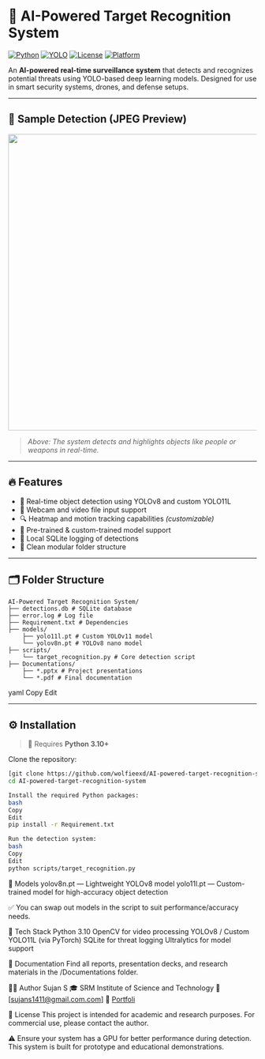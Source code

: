 # 🎯 AI-Powered Target Recognition System

[![Python](https://img.shields.io/badge/Python-3.10+-blue.svg)](https://www.python.org/downloads/)
[![YOLO](https://img.shields.io/badge/YOLOv8-Powered-green.svg)](https://github.com/ultralytics/ultralytics)
[![License](https://img.shields.io/badge/License-Academic%20Use-lightgrey.svg)](#license)
[![Platform](https://img.shields.io/badge/Platform-Windows%20%7C%20Linux%20%7C%20Jetson%20Nano-brightgreen)]()

An **AI-powered real-time surveillance system** that detects and recognizes potential threats using YOLO-based deep learning models. Designed for use in smart security systems, drones, and defense setups.

---

## 🎥 Sample Detection (JPEG Preview)

<p align="center">
  <img src="https://drive.google.com/file/d/1cjxlxXJT7aJ4ET3YspEH1e5bIa0LHkfu/view?usp=sharing" width="600"/>
</p>

> *Above: The system detects and highlights objects like people or weapons in real-time.*

---

## 🔥 Features

- 🚀 Real-time object detection using YOLOv8 and custom YOLO11L
- 📸 Webcam and video file input support
- 🔍 Heatmap and motion tracking capabilities *(customizable)*
- 🧠 Pre-trained & custom-trained model support
- 💾 Local SQLite logging of detections
- 📂 Clean modular folder structure

---

## 🗂 Folder Structure

```
AI-Powered Target Recognition System/
├── detections.db # SQLite database
├── error.log # Log file
├── Requirement.txt # Dependencies
├── models/
    ├── yolo11l.pt # Custom YOLOv11 model
    └── yolov8n.pt # YOLOv8 nano model
├── scripts/
    └── target_recognition.py # Core detection script
├── Documentations/
    ├── *.pptx # Project presentations
    └── *.pdf # Final documentation
```

yaml
Copy
Edit

---

## ⚙️ Installation

> 🐍 Requires **Python 3.10+**

Clone the repository:
```bash
[git clone https://github.com/wolfieexd/AI-powered-target-recognition-system
cd AI-powered-target-recognition-system

Install the required Python packages:
bash
Copy
Edit
pip install -r Requirement.txt

Run the detection system:
bash
Copy
Edit
python scripts/target_recognition.py
```
🧠 Models
yolov8n.pt — Lightweight YOLOv8 model
yolo11l.pt — Custom-trained model for high-accuracy object detection

✅ You can swap out models in the script to suit performance/accuracy needs.

🧰 Tech Stack
Python 3.10
OpenCV for video processing
YOLOv8 / Custom YOLO11L (via PyTorch)
SQLite for threat logging
Ultralytics for model support

📄 Documentation
Find all reports, presentation decks, and research materials in the /Documentations folder.

👨‍💻 Author
Sujan S
🎓 SRM Institute of Science and Technology
📧 [sujans1411@gmail.com.com]
🔗 [Portfoli](https://wolfieexd.github.io/portfolio/)

📌 License
This project is intended for academic and research purposes. For commercial use, please contact the author.

⚠️ Ensure your system has a GPU for better performance during detection. This system is built for prototype and educational demonstrations.
